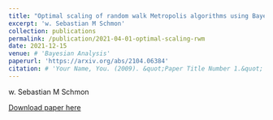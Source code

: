 ```yaml
---
title: "Optimal scaling of random walk Metropolis algorithms using Bayesian large-sample asymptotics"
excerpt: 'w. Sebastian M Schmon'
collection: publications
permalink: /publication/2021-04-01-optimal-scaling-rwm
date: 2021-12-15
venue: # 'Bayesian Analysis'
paperurl: 'https://arxiv.org/abs/2104.06384'
citation: # 'Your Name, You. (2009). &quot;Paper Title Number 1.&quot; <i>Journal 1</i>. 1(1).'
---
```

w. Sebastian M Schmon

[Download paper here](https://arxiv.org/abs/2104.06384)


